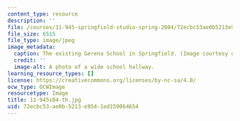 ```yaml
---
content_type: resource
description: ''
file: /courses/11-945-springfield-studio-spring-2004/72ecbc53ae0b5213e9541ed159064654_11-945s04-th.jpg
file_size: 6515
file_type: image/jpeg
image_metadata:
  caption: The existing Gerena School in Springfield. (Image courtesy of the studio.)
  credit: ''
  image-alt: A photo of a wide school hallway.
learning_resource_types: []
license: https://creativecommons.org/licenses/by-nc-sa/4.0/
ocw_type: OCWImage
resourcetype: Image
title: 11-945s04-th.jpg
uid: 72ecbc53-ae0b-5213-e954-1ed159064654
---
```

